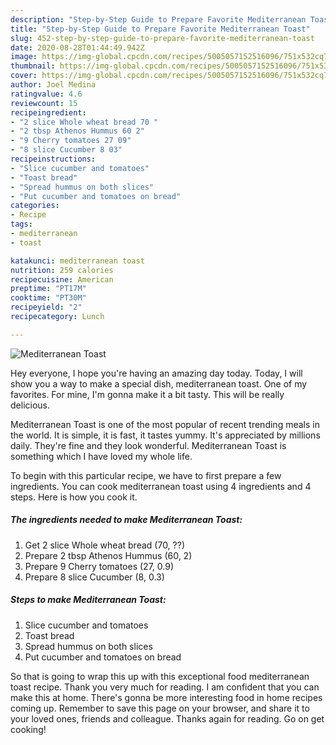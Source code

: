 ```yaml
---
description: "Step-by-Step Guide to Prepare Favorite Mediterranean Toast"
title: "Step-by-Step Guide to Prepare Favorite Mediterranean Toast"
slug: 452-step-by-step-guide-to-prepare-favorite-mediterranean-toast
date: 2020-08-28T01:44:49.942Z
image: https://img-global.cpcdn.com/recipes/5005057152516096/751x532cq70/mediterranean-toast-recipe-main-photo.jpg
thumbnail: https://img-global.cpcdn.com/recipes/5005057152516096/751x532cq70/mediterranean-toast-recipe-main-photo.jpg
cover: https://img-global.cpcdn.com/recipes/5005057152516096/751x532cq70/mediterranean-toast-recipe-main-photo.jpg
author: Joel Medina
ratingvalue: 4.6
reviewcount: 15
recipeingredient:
- "2 slice Whole wheat bread 70 "
- "2 tbsp Athenos Hummus 60 2"
- "9 Cherry tomatoes 27 09"
- "8 slice Cucumber 8 03"
recipeinstructions:
- "Slice cucumber and tomatoes"
- "Toast bread"
- "Spread hummus on both slices"
- "Put cucumber and tomatoes on bread"
categories:
- Recipe
tags:
- mediterranean
- toast

katakunci: mediterranean toast 
nutrition: 259 calories
recipecuisine: American
preptime: "PT17M"
cooktime: "PT30M"
recipeyield: "2"
recipecategory: Lunch

---
```



![Mediterranean Toast](https://img-global.cpcdn.com/recipes/5005057152516096/751x532cq70/mediterranean-toast-recipe-main-photo.jpg)

Hey everyone, I hope you're having an amazing day today. Today, I will show you a way to make a special dish, mediterranean toast. One of my favorites. For mine, I'm gonna make it a bit tasty. This will be really delicious.



Mediterranean Toast is one of the most popular of recent trending meals in the world. It is simple, it is fast, it tastes yummy. It's appreciated by millions daily. They're fine and they look wonderful. Mediterranean Toast is something which I have loved my whole life.


To begin with this particular recipe, we have to first prepare a few ingredients. You can cook mediterranean toast using 4 ingredients and 4 steps. Here is how you cook it.

<!--inarticleads1-->

##### The ingredients needed to make Mediterranean Toast:

1. Get 2 slice Whole wheat bread (70, ??)
1. Prepare 2 tbsp Athenos Hummus (60, 2)
1. Prepare 9 Cherry tomatoes (27, 0.9)
1. Prepare 8 slice Cucumber (8, 0.3)




<!--inarticleads2-->

##### Steps to make Mediterranean Toast:

1. Slice cucumber and tomatoes
1. Toast bread
1. Spread hummus on both slices
1. Put cucumber and tomatoes on bread




So that is going to wrap this up with this exceptional food mediterranean toast recipe. Thank you very much for reading. I am confident that you can make this at home. There's gonna be more interesting food in home recipes coming up. Remember to save this page on your browser, and share it to your loved ones, friends and colleague. Thanks again for reading. Go on get cooking!
